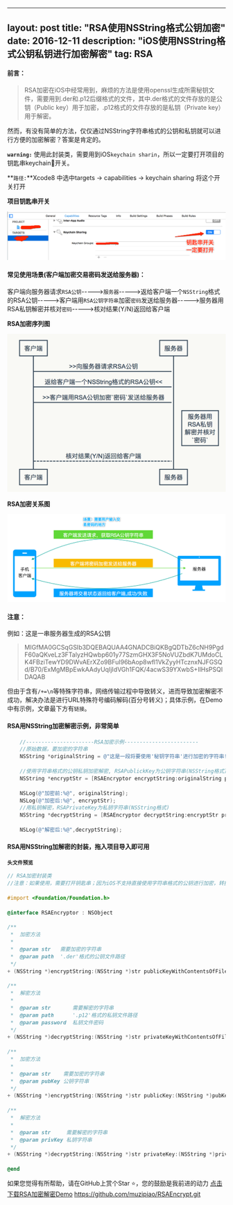 
---
layout: post
title: "RSA使用NSString格式公钥加密"
date: 2016-12-11 
description: "iOS使用NSString格式公钥私钥进行加密解密"
tag: RSA 
---   

#### 前言：

 > RSA加密在iOS中经常用到，麻烦的方法是使用openssl生成所需秘钥文件，需要用到.der和.p12后缀格式的文件，其中.der格式的文件存放的是公钥（Public key）用于加密，.p12格式的文件存放的是私钥（Private key）用于解密。

然而，有没有简单的方法，仅仅通过NSString字符串格式的公钥和私钥就可以进行方便的加密解密？答案是肯定的。

**`warning:`** 使用此封装类，需要用到iOS`keychain sharin`，所以一定要打开项目的钥匙串keychain🔑开关。

**`路径:`**Xcode8 中选中targets -> capabilities -> keychain sharing 将这个开关打开

**项目钥匙串开关**

![RSA序列图](https://raw.githubusercontent.com/muzipiao/GitHubImages/master/RSAImage/RSAImg0.png)


#### 常见使用场景(客户端加密交易密码发送给服务器)：

客户端向服务器请求`RSA公钥`----->`服务器`----->返给客户端一个`NSString`格式的RSA公钥----->客户端用`RSA公钥字符串`加密`密码`发送给服务器----->服务器用RSA私钥解密并核对`密码`----->核对结果(Y/N)返回给客户端

**RSA加密序列图**

![RSA序列图](https://raw.githubusercontent.com/muzipiao/GitHubImages/master/RSAImage/RSAImg1.png)

**RSA加密关系图**

![RSA序列图](https://raw.githubusercontent.com/muzipiao/GitHubImages/master/RSAImage/RSAImg2.png)


#### 注意：

例如：这是一串服务器生成的RSA公钥

 > MIGfMA0GCSqGSIb3DQEBAQUAA4GNADCBiQKBgQDTbZ6cNH9PgdF60aQKveLz3FTalyzHQwbp601y77SzmGHX3F5NoVUZbdK7UMdoCLK4FBziTewYD9DWvAErXZo9BFuI96bAop8wfl1VkZyyHTcznxNJFGSQd/B70/ExMgMBpEwkAAdyUqIjIdVGh1FQK/4acwS39YXwbS+IlHsPSQIDAQAB

但由于含有`/+=\n`等特殊字符串，网络传输过程中导致转义，进而导致加密解密不成功，解决办法是进行URL特殊符号编码解码(百分号转义)；具体示例，在Demo中有示例，文章最下方有`链接`。

#### RSA用NSString加密解密示例，非常简单

```Objective-C
    //----------------------RSA加密示例------------------------
    //原始数据，要加密的字符串
    NSString *originalString = @"这是一段将要使用'秘钥字符串'进行加密的字符串!";
    
    //使用字符串格式的公钥私钥加密解密, RSAPublickKey为公钥字符串(NSString格式)
    NSString *encryptStr = [RSAEncryptor encryptString:originalString publicKey:RSAPublickKey];
    
    NSLog(@"加密前:%@", originalString);
    NSLog(@"加密后:%@", encryptStr);
    //用私钥解密，RSAPrivateKey为私钥字符串(NSString格式)
    NSString *decryptString = [RSAEncryptor decryptString:encryptStr privateKey:RSAPrivateKey];
    
    NSLog(@"解密后:%@",decryptString);
```

#### RSA用NSString加解密的封装，拖入项目导入即可用

**`头文件预览`**

```Objective-C
// RSA加密封装类
//注意：如果使用，需要打开钥匙串；因为iOS不支持直接使用字符串格式的公钥进行加密，转换为文件后可使用

#import <Foundation/Foundation.h>

@interface RSAEncryptor : NSObject

/**
 *  加密方法
 *
 *  @param str   需要加密的字符串
 *  @param path  '.der'格式的公钥文件路径
 */
+ (NSString *)encryptString:(NSString *)str publicKeyWithContentsOfFile:(NSString *)path;

/**
 *  解密方法
 *
 *  @param str       需要解密的字符串
 *  @param path      '.p12'格式的私钥文件路径
 *  @param password  私钥文件密码
 */
+ (NSString *)decryptString:(NSString *)str privateKeyWithContentsOfFile:(NSString *)path password:(NSString *)password;

/**
 *  加密方法
 *
 *  @param str    需要加密的字符串
 *  @param pubKey 公钥字符串
 */
+ (NSString *)encryptString:(NSString *)str publicKey:(NSString *)pubKey;

/**
 *  解密方法
 *
 *  @param str     需要解密的字符串
 *  @param privKey 私钥字符串
 */
+ (NSString *)decryptString:(NSString *)str privateKey:(NSString *)privKey;

@end
```
如果您觉得有所帮助，请在GitHub上赏个Star ⭐️，您的鼓励是我前进的动力
[点击下载RSA加密解密Demo](https://github.com/muzipiao/RSAEncrypt.git)
https://github.com/muzipiao/RSAEncrypt.git
